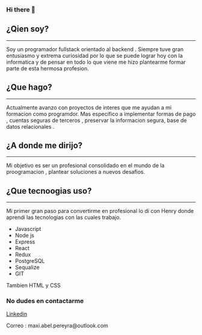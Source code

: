 ### Hi there 👋

<h2>¿Qien soy?</h2>
<hr>
<p> Soy un programador fullstack orientado al backend . Siempre tuve gran entusiasmo y extrema curiosidad por lo que se puede lograr hoy con la informatica y de pensar en todo lo que viene me hizo plantearme formar parte de esta hermosa profesion.  </p>

<h2> ¿Que hago? </h2>
<hr>
<p>
  Actualmente avanzo con proyectos de interes que me ayudan a mi formacion como programdor. Mas especifico a implementar formas de pago , cuentas seguras de terceros , preservar la informacion segura, base de datos relacionales .  
</p>

<h2> ¿A donde me dirijo? </h2>
<hr>
<p>
  Mi objetivo es ser un profesional consolidado en el mundo de la proogramacion , plantear soluciones a nuevos desafios.
</p>

<h2> ¿Que tecnoogias uso? </h2>
<hr>
<p> Mi primer gran paso para convertirme en profesional lo di con Henry donde aprendi las tecnologias con las cuales trabajo.</p>
<ul>
  <li>Javascript</li>
  <li>Node js</li>
  <li>Express</li>
  <li>React</li>
  <li>Redux</li>
  <li>PostgreSQL</li>
  <li>Sequalize</li>
  <li>GIT</li>
</ul>

<p>Tambien HTML y CSS</p>

<h3>No dudes en contactarme</h3>

<a href="www.linkedin.com/in/maximiliano-pereyra-533877231">Linkedin</a>

<p>Correo : maxi.abel.pereyra@outlook.com</p>
<!--
**maxi-pereyra/maxi-pereyra** is a ✨ _special_ ✨ repository because its `README.md` (this file) appears on your GitHub profile.

Here are some ideas to get you started:

- 🔭 I’m currently working on ...
- 🌱 I’m currently learning ...
- 👯 I’m looking to collaborate on ...
- 🤔 I’m looking for help with ...
- 💬 Ask me about ...
- 📫 How to reach me: ...
- 😄 Pronouns: ...
- ⚡ Fun fact: ...
-->
